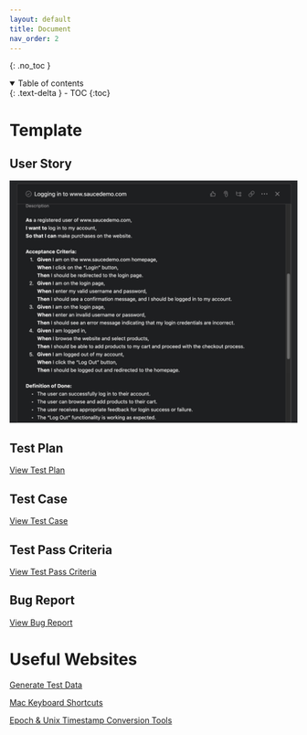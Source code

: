 ```yaml
---
layout: default
title: Document
nav_order: 2
---
```


{: .no_toc }

<details open markdown="block">
  <summary>
    Table of contents
  </summary>
  {: .text-delta }
- TOC
{:toc}
</details>

# Template

## User Story

![](/assets/images/user-story.png)

## Test Plan

[View Test Plan](https://docs.google.com/document/d/1ejZL_045JMcN0AMf2fe06BFUQfpUCxiwz5QKFivjkQ0/edit?usp=sharing)

## Test Case

[View Test Case](https://docs.google.com/spreadsheets/d/1HE1bMMztXkqoShD0vNOh_FE6va96WYkIiDsquOLHhCY/edit?usp=sharing)

## Test Pass Criteria

[View Test Pass Criteria](https://swaglabs.almanac.io/docs/test-pass-criteria-Z66B4jWneidaTqH0FKsWEBSAItPhxvR4)

## Bug Report

[View Bug Report](https://swaglabs.almanac.io/docs/bug-report-template-9sBBi1stle8PHVQezELGfdhc0QXmBs6D)

# Useful Websites

[Generate Test Data](https://generatedata.com/)

[Mac Keyboard Shortcuts](https://support.apple.com/en-vn/HT201236)

[Epoch & Unix Timestamp Conversion Tools](https://unixtime.org/)